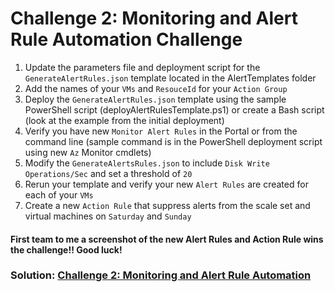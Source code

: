 # Challenge 2: Monitoring and Alert Rule Automation Challenge	

1. Update the parameters file and deployment script for the `GenerateAlertRules.json` template located in the AlertTemplates folder<br/>
2. Add the names of your `VMs` and `ResouceId` for your `Action Group`<br/>
3. Deploy the `GenerateAlertRules.json` template using the sample PowerShell script (deployAlertRulesTemplate.ps1) or create a Bash script (look at the example from the initial deployment)<br/>
4. Verify you have new `Monitor Alert Rules` in the Portal or from the command line (sample command is in the PowerShell deployment script using new `Az` Monitor cmdlets)<br/>
5. Modify the `GenerateAlertsRules.json` to include `Disk Write Operations/Sec` and set a threshold of `20`<br/>
6. Rerun your template and verify your new `Alert Rules` are created for each of your `VMs`<br/>
7. Create a new `Action Rule` that suppress alerts from the scale set and virtual machines on `Saturday` and `Sunday`<br/>

#### First team to me a screenshot of the new Alert Rules and Action Rule wins the challenge!! Good luck!

### Solution: [Challenge 2: Monitoring and Alert Rule Automation](https://github.com/SpektraSystems/CloudLabs-Azure/blob/master/azure-monitoring/Instructions/Solutions/Challenge%202:%20Monitoring%20and%20Alert%20Rule%20Automation.md)
